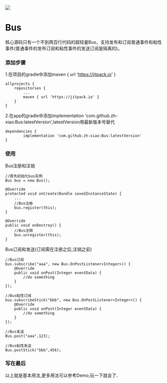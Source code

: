 [![](https://jitpack.io/v/zh-xiao/Bus.svg)](https://jitpack.io/#zh-xiao/Bus)
# Bus 
核心源码只有一个不到两百行代码的超轻量Bus，支持发布和订阅普通事件和粘性事件(普通事件的发布订阅和粘性事件的发送订阅是隔离的)。
### 添加步骤
1.在项目的gradle中添加maven { url 'https://jitpack.io' }

	allprojects {
		repositories {
			...
			maven { url 'https://jitpack.io' }
		}
	}
2.在app的gradle中添加implementation 'com.github.zh-xiao:Bus:latestVersion',latestVersion用最新版本号替代

	dependencies {
	        implementation 'com.github.zh-xiao:Bus:latestVersion'
	}
### 使用
Bus注册和注销
```
//首先初始化bus实例
Bus bus = new Bus();

@Override
protected void onCreate(Bundle savedInstanceState) {
    ...
    //Bus注册
    bus.register(this);
}

@Override
public void onDestroy() {
    //Bus注销
    bus.unregister(this);
}
```
Bus订阅和发送(订阅需在注册之后,注销之前)
```
//Bus订阅
bus.subscribe("aaa", new Bus.OnPostListener<Integer>() {
    @Override
    public void onPost(Integer eventData) {
        //do something
    }
});

//Bus粘性订阅
bus.subscribeStick("bbb", new Bus.OnPostListener<Integer>() {
    @Override
    public void onPost(Integer eventData) {
        //do something
    }
});
         
//Bus发送
Bus.post("aaa",123);

//Bus粘性发送
Bus.postStick("bbb",456);

```
### 写在最后
以上就是基本用法,更多用法可以参考Demo,玩一下就会了．
